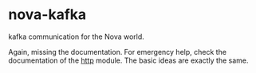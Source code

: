 # nova-kafka
kafka communication for the Nova world.

Again, missing the documentation. For emergency help, check the documentation of the [http](../http/README.md) module. 
The basic ideas are exactly the same. 
